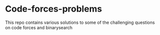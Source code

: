 # Code-forces-problems
This repo contains various solutions to some of the challenging questions on code forces and binarysearch
